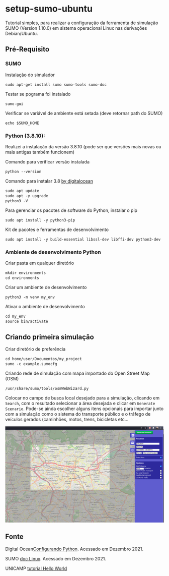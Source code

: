 # setup-sumo-ubuntu

Tutorial simples, para realizar a configuração da ferramenta de simulação SUMO (Version 1.10.0) em sistema operacional Linux nas derivações Debian/Ubuntu.

## Pré-Requisito

### SUMO

Instalação do simulador

    sudo apt-get install sumo sumo-tools sumo-doc

Testar se pograma foi instalado

    sumo-gui

Verificar se variável de ambiente está setada (deve retornar path do SUMO)

    echo $SUMO_HOME


### Python (3.8.10): 

Realizei a instalação da versão 3.8.10 (pode ser que versões mais novas ou mais antigas também funcionem)

Comando  para verificar versão instalada

    python --version

Comando para instalar 3.8 [by digitalocean](https://www.digitalocean.com/community/tutorials/how-to-install-python-3-and-set-up-a-programming-environment-on-an-ubuntu-20-04-server-pt)

    sudo apt update
    sudo apt -y upgrade
    python3 -V

Para gerenciar os pacotes de software do Python, instalar o pip

    sudo apt install -y python3-pip

Kit de pacotes e ferramentas de desenvolvimento

    sudo apt install -y build-essential libssl-dev libffi-dev python3-dev

### Ambiente de desenvolvimento Python

Criar pasta em qualquer diretório

    mkdir environments
    cd environments

Criar um ambiente de desenvolvimento

    python3 -m venv my_env

Ativar o ambiente de desenvolvimento

    cd my_env
    source bin/activate

## Criando primeira simulação

Criar diretório de preferência

    cd home/user/Documentos/my_project
    sumo -c example.sumocfg

Criando rede de simulação com mapa importado do Open Street Map (OSM)

    /usr/share/sumo/tools/osmWebWizard.py

Colocar no campo de busca local desejado para a simulação, clicando em `Search`, com o resultado selecionar a área desejada e clicar em `Generate Scenario`.
Pode-se ainda escolher alguns itens opcionais para importar junto com a simulação como o sistema do transporte público e o tráfego de veículos gerados (caminhões, motos, trens, bicicletas etc...

![image](start-ubuntu/OSM.png)

## Fonte

Digital Ocean[Configurando Python](https://www.digitalocean.com/community/tutorials/how-to-install-python-3-and-set-up-a-programming-environment-on-an-ubuntu-20-04-server-pt). Acessado em Dezembro 2021.

SUMO [doc Linux](https://sumo.dlr.de/docs/Installing/Linux_Build.html). Acessado em Dezembro 2021.

UNICAMP [tutorial Hello World](https://cst.fee.unicamp.br/sites/default/files/sumo/sumo-roadmap.pdf)